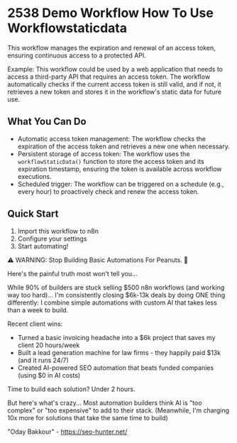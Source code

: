 # 2538 Demo Workflow How To Use Workflowstaticdata

This workflow manages the expiration and renewal of an access token, ensuring continuous access to a protected API.

Example: This workflow could be used by a web application that needs to access a third-party API that requires an access token. The workflow automatically checks if the current access token is still valid, and if not, it retrieves a new token and stores it in the workflow's static data for future use.

## What You Can Do
- Automatic access token management: The workflow checks the expiration of the access token and retrieves a new one when necessary.
- Persistent storage of access token: The workflow uses the `workflowStaticData()` function to store the access token and its expiration timestamp, ensuring the token is available across workflow executions.
- Scheduled trigger: The workflow can be triggered on a schedule (e.g., every hour) to proactively check and renew the access token.

## Quick Start
1. Import this workflow to n8n
2. Configure your settings
3. Start automating!

⚠️ WARNING: Stop Building Basic Automations For Peanuts. 🚫

Here's the painful truth most won't tell you...

While 90% of builders are stuck selling $500 n8n workflows (and working way too hard)...
I'm consistently closing $6k-13k deals by doing ONE thing differently:
I combine simple automations with custom AI that takes less than a week to build.

Recent client wins:
* Turned a basic invoicing headache into a $6k project that saves my client 20 hours/week
* Built a lead generation machine for law firms - they happily paid $13k (and it runs 24/7)
* Created AI-powered SEO automation that beats funded companies (using $0 in AI costs)

Time to build each solution? Under 2 hours.

But here's what's crazy...
Most automation builders think AI is "too complex" or "too expensive" to add to their stack.
(Meanwhile, I'm charging 10x more for solutions that take the same time to build)

"Oday Bakkour" - https://seo-hunter.net/
